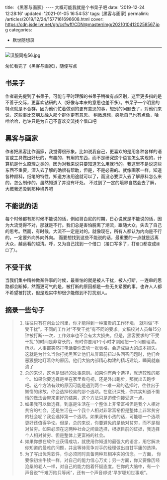 title: 《黑客与画家》---- 大概可能我就是个书呆子吧
date: '2019-12-24 12:28:16'
updated: '2021-01-05 16:54:53'
tags: [黑客与画家]
permalink: /articles/2019/12/24/1577161696608.html
cover: https://cdn.jsdelivr.net/gh/csfwff/CDN@master/img/20210104120258567.jpg
categories: 
- 默世随想录
---
![汉服同袍56.jpg](https://cdn.jsdelivr.net/gh/csfwff/CDN@master/img/20210104120258567.jpg)

匆忙看完了《黑客与画家》，随便写点

## 书呆子

作者最先提到了书呆子，可能与平时理解的书呆子稍微有点区别，这里更多指的是不善于交际，更喜欢钻研的人（好像与本来的意思也差不多）。书呆子一个明显的特点就是不合群，因为他们忙着做别的更有意思的事，想别的问题去了，对他们来说，这些事比交朋友融入那个群体更有意思。
稍微想想，感觉自己也有点像，哈哈哈哈，也许只是为自己不喜欢交流找个借口吧

## 黑客与画家

作者把黑客比作画家，我觉得很形象。比如说我自己，更喜欢的是用各种各样的语言或工具做出好玩的，有趣的，有用的东西，而不是研究这个语言怎么实现的，计算机是什么原理之类的，因为对我来说只要知道怎么用就行的。我这里不是说这些东西不重要，深入去了解的确很有帮助，但是，不是必需的。就像画家一样，知道各种颜料，纸笔的特性，知道方法用途就可以了，而没必要深入去了解原料怎么来的，怎么制作的，虽然知道了并没有坏处。
不过到了一定的境界自然会去了解，大概我还没到那种境界吧

## 不能说的话

每个时候都有那时候不能说的话，例如哥白尼的时期，日心说就是不能说的话，因为大流觉得不对，那就是不行。我们总是害怕脱离了潮流，跟随大众，失去了自己的思考。然而，有时候，大流不一定是对的。就像现在，所有人都认为内向是不行的，一定要外向外向外向。
而要想找到这些不能说的话，最重要的一点就是远离大众，越远看的越清。呼，又为自己找到一个借口（接口写多了，打`借口`都变成`接口`了）。

## 不受干扰

当我们集中精神做某件事的时候，最害怕的就是被人干扰，被人打断，一连串的思路都会断掉，然而更可气的是，被打断的原因都是一些无关紧要的事。也许人人都不希望被打扰，但是现实中却很少能做到不打扰别人。

## 摘录一些句子

> 1. 往往只有在创业公司里，你才能得到一种宝贵的工作环境， 就叫做“不受干扰”。不同的工作对“不受干扰”有不同的要求。文稿校对人员每15分钟被打断-一次，工作效率也不会有太大损失。但是，黑客要求的“不受干扰”的时间是非常长的，有时你要用1个小时才刚刚把一个问题理清。 所以，人事部突然打电话要你去填一张表格，会造成巨大的成本损失。
>    这就是为什么当你打扰黑客让他们从屏幕前扭过头回答问题时，他们会恶狠狠地盯着你的原因。他们大脑内部精心构建的精巧建筑，瞬间就崩溃了
> 2. 总的来说，这也是很好的处事原则。如果你有两个选择，就选较难的那个。如果你要选择是坐在家里看电视，还是外出跑步，那就出去跑步吧。这个方法有效的原因可能是遇到两个--难一易的选择时，往往出于懒惰的缘故，你会选择较易的那个选项。在意识深处，你其实知道不懒惰的做法会带来更好的结果，这个方法只是迫使你接受这一点。
> 3. 如果我可以做选择，到底是生活在一个整体上非常富裕但是我个人相对贫穷的社会，还是生活在一个我个人相对非常富裕但是整体上非常贫穷的社会呢？我会选择第一个选项。如果我有小孩的话，可能哪一个选项更好还值得争论。但是，总的来说，你要避免的是绝对贫穷，而不是相对贫穷。如果必须在这两种社会之间做选择，根据目前的证据，我选择个人相对贫穷、但是整体上更富裕的社会。
> 4. 如果你想在软件业获得成功，就使用你知道的最强大的语言，用它解决你知道的最难的问题，并且等待竞争对手的经理做出自甘平庸的选择。
> 5. 为了写出优秀软件，你必须同时具备两种互相冲突的信念。一方面， 你要像初生牛犊一样，对自己的能力信心万丈；另一方面，你又要像历经沧桑的老人一样，对自己的能力抱着怀疑态度。在你的大脑中，有一个声音说“千难万险只等闲”，还有一个声音却说“早岁哪知世事艰”。

